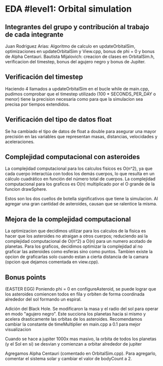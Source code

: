 # EDA #level1: Orbital simulation

## Integrantes del grupo y contribución al trabajo de cada integrante

Juan Rodriguez Arias: Algoritmo de calculo en updateOrbitalSim, optimizaciones en updateOrbitalSim y View.cpp, bonus de phi = 0 y bonus de Alpha Centauri.
Bautista Mijalovich: creacion de clases en OrbitalSim.h, verificacion del timestep, bonus del agujero negro y bonus de Jupiter.

## Verificación del timestep

Haciendo 4 llamados a updateOrbitalSim en el bucle while de main.cpp, pudimos comprobar que el timestep utilizado (100 * SECONDS_PER_DAY o menor) tiene la precision necesaria como para que la simulacion sea precisa por tiempos extendidos.

## Verificación del tipo de datos float

Se ha cambiado el tipo de datos de float a double para asegurar una mayor precisión
en las variables que representan masas, distancias, velocidades y aceleraciones.

## Complejidad computacional con asteroides

La complejidad computacional para los calculos fisicos es O(n^2), ya que cada cuerpo interactúa con todos
los demás cuerpos, lo que resulta en un cálculo cuadrático en función del número total de cuerpos. La complejidad computacional para los graficos es O(n) multiplicado por el O grande de la funcion drawSphere. 

Estos son los dos cuellos de botella significativos que tiene la simulacion. Al agregar una gran cantidad de asteroides, causan que se ralentice la misma.

## Mejora de la complejidad computacional

La optimizacion que decidimos utilizar para los calculos de la fisica es hacer que los asteroides no atraigan a otros cuerpos; reduciendo asi la complejidad computacional de O(n^2) a O(n) para un numero acotado de planetas. Para los graficos, decidimos optimizar la complejidad al no graficar las asteroides como esferas sino como puntos. Tambien existe la opcion de graficarlas solo cuando estan a cierta distancia de la camara (opcion que dejamos comentada en view.cpp).

## Bonus points

(EASTER EGG) Poniendo phi = 0 en configureAsteroid, se puede lograr que los asteroides comiencen todos en fila y orbiten de forma coordinada alrededor del sol formando un espiral.

Adición del Black Hole. Se modificaron la masa y el radio del sol para operar en modo "agujero negro". Este succiona los planetas hacia si mismo y acelera drasticamente las orbitas de los asteroides. Recomendamos cambiar la constante de timeMultiplier en main.cpp a 0.1 para mejor visualizacion 

Cuando se hace a jupiter 1000x mas masivo, la orbita de todos los planetas (y el Sol en si) se desvian y comienzan a orbitar alrededor de jupiter

Agregamos Alpha Centauri (comentado en OrbitalSim.cpp). Para agregarlo, comentar el sistema solar y cambiar el valor de bodyCount a 2.
